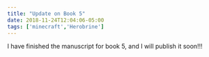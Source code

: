 ```yaml
---
title: "Update on Book 5"
date: 2018-11-24T12:04:06-05:00
tags: ['minecraft','Herobrine']
---
```


I have finished the manuscript for book 5, and I will publish it soon!!!